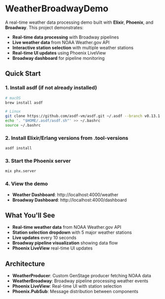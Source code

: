 # WeatherBroadwayDemo

A real-time weather data processing demo built with **Elixir**, **Phoenix**, and **Broadway**. This project demonstrates:

- **Real-time data processing** with Broadway pipelines
- **Live weather data** from NOAA Weather.gov API
- **Interactive station selection** with multiple weather stations
- **Real-time UI updates** using Phoenix LiveView
- **Broadway dashboard** for pipeline monitoring

## Quick Start

### 1. Install asdf (if not already installed)

```bash
# macOS
brew install asdf

# Linux
git clone https://github.com/asdf-vm/asdf.git ~/.asdf --branch v0.13.1
echo '. "$HOME/.asdf/asdf.sh"' >> ~/.bashrc
source ~/.bashrc
```

### 2. Install Elixir/Erlang versions from .tool-versions

```bash
asdf install
```

### 3. Start the Phoenix server

```bash
mix phx.server
```

### 4. View the demo

- **Weather Dashboard**: http://localhost:4000/weather
- **Broadway Dashboard**: http://localhost:4000/dashboard

## What You'll See

- **Real-time weather data** from NOAA Weather.gov API
- **Station selection dropdown** with 5 major weather stations
- **Live updates** every 10 seconds
- **Broadway pipeline visualization** showing data flow
- **Phoenix LiveView** real-time UI updates

## Architecture

- **WeatherProducer**: Custom GenStage producer fetching NOAA data
- **WeatherBroadway**: Broadway pipeline processing weather events
- **Phoenix LiveView**: Real-time UI with station selection
- **Phoenix.PubSub**: Message distribution between components
